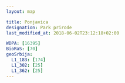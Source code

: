 ```yaml
---
layout: map

title: Ponjavica
designation: Park prirode
last_modified_at: 2018-06-02T23:12:18+02:00

WDPA: [16395]
BioRaS: [70]
geoSrbija:
  L1_183: [174]
  L1_302: [25]
  L1_362: [25]
---
```

